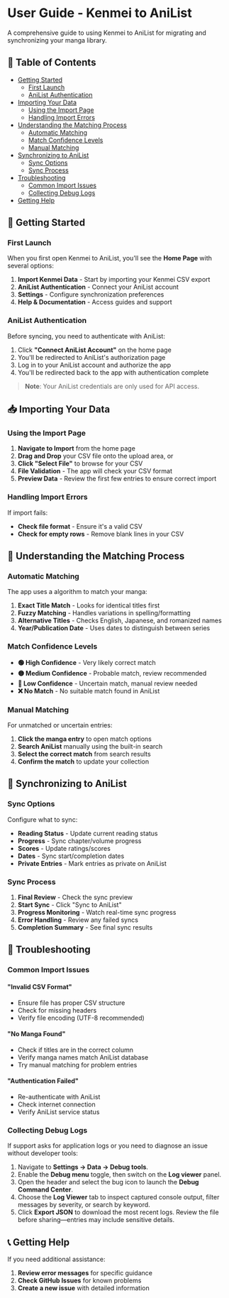 # User Guide - Kenmei to AniList

A comprehensive guide to using Kenmei to AniList for migrating and synchronizing your manga library.

## 📖 Table of Contents

- [Getting Started](#-getting-started)
  - [First Launch](#first-launch)
  - [AniList Authentication](#anilist-authentication)
- [Importing Your Data](#-importing-your-data)
  - [Using the Import Page](#using-the-import-page)
  - [Handling Import Errors](#handling-import-errors)
- [Understanding the Matching Process](#-understanding-the-matching-process)
  - [Automatic Matching](#automatic-matching)
  - [Match Confidence Levels](#match-confidence-levels)
  - [Manual Matching](#manual-matching)
- [Synchronizing to AniList](#-synchronizing-to-anilist)
  - [Sync Options](#sync-options)
  - [Sync Process](#sync-process)
- [Troubleshooting](#-troubleshooting)
  - [Common Import Issues](#common-import-issues)
  - [Collecting Debug Logs](#collecting-debug-logs)
- [Getting Help](#-getting-help)

## 🚀 Getting Started

### First Launch

When you first open Kenmei to AniList, you'll see the **Home Page** with several options:

1. **Import Kenmei Data** - Start by importing your Kenmei CSV export
2. **AniList Authentication** - Connect your AniList account
3. **Settings** - Configure synchronization preferences
4. **Help & Documentation** - Access guides and support

### AniList Authentication

Before syncing, you need to authenticate with AniList:

1. Click **"Connect AniList Account"** on the home page
2. You'll be redirected to AniList's authorization page
3. Log in to your AniList account and authorize the app
4. You'll be redirected back to the app with authentication complete

> **Note**: Your AniList credentials are only used for API access.

## 📥 Importing Your Data

### Using the Import Page

1. **Navigate to Import** from the home page
2. **Drag and Drop** your CSV file onto the upload area, or
3. **Click "Select File"** to browse for your CSV
4. **File Validation** - The app will check your CSV format
5. **Preview Data** - Review the first few entries to ensure correct import

### Handling Import Errors

If import fails:

- **Check file format** - Ensure it's a valid CSV
- **Check for empty rows** - Remove blank lines in your CSV

## 🎯 Understanding the Matching Process

### Automatic Matching

The app uses a algorithm to match your manga:

1. **Exact Title Match** - Looks for identical titles first
2. **Fuzzy Matching** - Handles variations in spelling/formatting
3. **Alternative Titles** - Checks English, Japanese, and romanized names
4. **Year/Publication Date** - Uses dates to distinguish between series

### Match Confidence Levels

- **🟢 High Confidence** - Very likely correct match
- **🟡 Medium Confidence** - Probable match, review recommended
- **🔴 Low Confidence** - Uncertain match, manual review needed
- **❌ No Match** - No suitable match found in AniList

### Manual Matching

For unmatched or uncertain entries:

1. **Click the manga entry** to open match options
2. **Search AniList** manually using the built-in search
3. **Select the correct match** from search results
4. **Confirm the match** to update your collection

## 🔄 Synchronizing to AniList

### Sync Options

Configure what to sync:

- **Reading Status** - Update current reading status
- **Progress** - Sync chapter/volume progress
- **Scores** - Update ratings/scores
- **Dates** - Sync start/completion dates
- **Private Entries** - Mark entries as private on AniList

### Sync Process

1. **Final Review** - Check the sync preview
2. **Start Sync** - Click "Sync to AniList"
3. **Progress Monitoring** - Watch real-time sync progress
4. **Error Handling** - Review any failed syncs
5. **Completion Summary** - See final sync results

## 🔧 Troubleshooting

### Common Import Issues

#### "Invalid CSV Format"

- Ensure file has proper CSV structure
- Check for missing headers
- Verify file encoding (UTF-8 recommended)

#### "No Manga Found"

- Check if titles are in the correct column
- Verify manga names match AniList database
- Try manual matching for problem entries

#### "Authentication Failed"

- Re-authenticate with AniList
- Check internet connection
- Verify AniList service status

### Collecting Debug Logs

If support asks for application logs or you need to diagnose an issue without developer tools:

1. Navigate to **Settings → Data → Debug tools**.
2. Enable the **Debug menu** toggle, then switch on the **Log viewer** panel.
3. Open the header and select the bug icon to launch the **Debug Command Center**.
4. Choose the **Log Viewer** tab to inspect captured console output, filter messages by severity, or search by keyword.
5. Click **Export JSON** to download the most recent logs. Review the file before sharing—entries may include sensitive details.

## 📞 Getting Help

If you need additional assistance:

1. **Review error messages** for specific guidance
2. **Check GitHub Issues** for known problems
3. **Create a new issue** with detailed information
